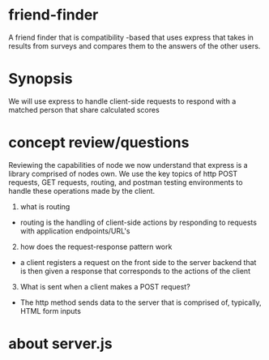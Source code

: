# friend-finder
A friend finder that is compatibility -based that uses express that takes in results from surveys and compares them to the answers of the other users.

# Synopsis
We will use express to handle client-side requests to respond with a matched person that share calculated scores  

# concept review/questions
Reviewing the capabilities of node we now understand that express is a library comprised of nodes own. We use the key topics of http POST requests, GET requests, routing, and postman testing environments to handle these operations made by the client.

1. what is routing
* routing is the handling of client-side actions by responding to requests with application endpoints/URL's

2. how does the request-response pattern work
* a client registers a request on the front side to the server backend that is then given a response that corresponds to the actions of the client

3. What is sent when a client makes a POST request?
* The http method sends data to the server that is comprised of, typically, HTML form inputs

# about server.js


